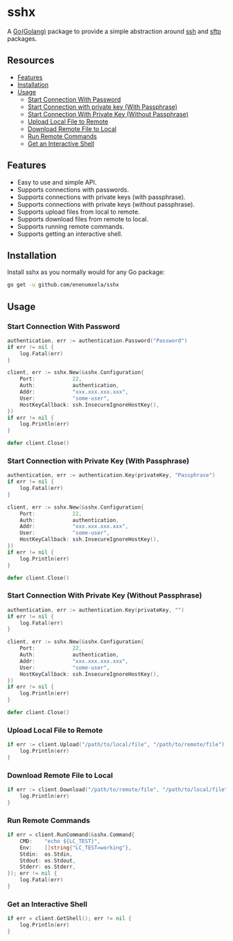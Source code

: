 # sshx

A [Go(Golang)](https://golang.org/) package to provide a simple abstraction around [ssh](https://pkg.go.dev/golang.org/x/crypto/ssh) and [sftp](https://pkg.go.dev/github.com/pkg/sftp) packages.

## Resources

* [Features](#features)
* [Installation](#installation)
* [Usage](#usage)
    * [Start Connection With Password](#start-connection-with-password)
    * [Start Connection with private key (With Passphrase)](#start-connection-with-private-key-with-passphrase)
    * [Start Connection With Private Key (Without Passphrase)](#start-connection-with-private-key-without-passphrase)
    * [Upload Local File to Remote](#upload-local-file-to-remote)
    * [Download Remote File to Local](#download-remote-file-to-local)
    * [Run Remote Commands](#run-remote-commands)
    * [Get an Interactive Shell](#get-an-interactive-shell)

## Features

* Easy to use and simple API.
* Supports connections with passwords.
* Supports connections with private keys (with passphrase).
* Supports connections with private keys (without passphrase).
* Supports upload files from local to remote.
* Supports download files from remote to local.
* Supports running remote commands.
* Supports getting an interactive shell.

## Installation

Install sshx as you normally would for any Go package:

```bash
go get -u github.com/enenumxela/sshx
```

## Usage

### Start Connection With Password

```go
authentication, err := authentication.Password("Password")
if err != nil {
    log.Fatal(err)
}

client, err := sshx.New(&sshx.Configuration{
    Port:            22,
    Auth:            authentication,
    Addr:            "xxx.xxx.xxx.xxx",
    User:            "some-user",
    HostKeyCallback: ssh.InsecureIgnoreHostKey(),
})
if err != nil {
    log.Println(err)
}

defer client.Close()
```

### Start Connection with Private Key (With Passphrase)

```go
authentication, err := authentication.Key(privateKey, "Passphrase")
if err != nil {
    log.Fatal(err)
}

client, err := sshx.New(&sshx.Configuration{
    Port:            22,
    Auth:            authentication,
    Addr:            "xxx.xxx.xxx.xxx",
    User:            "some-user",
    HostKeyCallback: ssh.InsecureIgnoreHostKey(),
})
if err != nil {
    log.Println(err)
}

defer client.Close()
```

### Start Connection With Private Key (Without Passphrase)

```go
authentication, err := authentication.Key(privateKey, "")
if err != nil {
    log.Fatal(err)
}

client, err := sshx.New(&sshx.Configuration{
    Port:            22,
    Auth:            authentication,
    Addr:            "xxx.xxx.xxx.xxx",
    User:            "some-user",
    HostKeyCallback: ssh.InsecureIgnoreHostKey(),
})
if err != nil {
    log.Println(err)
}

defer client.Close()
```

### Upload Local File to Remote

```go
if err := client.Upload("/path/to/local/file", "/path/to/remote/file"); err != nil {
    log.Println(err)
}
```

### Download Remote File to Local

```go
if err := client.Download("/path/to/remote/file", "/path/to/local/file"); err != nil {
    log.Println(err)
}
```

### Run Remote Commands

```go
if err = client.RunCommand(&sshx.Command{
    CMD:    "echo ${LC_TEST}",
    Env:    []string{"LC_TEST=working"},
    Stdin:  os.Stdin,
    Stdout: os.Stdout,
    Stderr: os.Stderr,
}); err != nil {
    log.Fatal(err)
}
```

### Get an Interactive Shell

```go
if err = client.GetShell(); err != nil {
    log.Println(err)
}
```